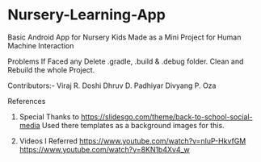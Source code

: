 # Nursery-Learning-App
Basic Android App for Nursery Kids 
Made as a Mini Project for Human Machine Interaction

Problems If Faced any
  Delete .gradle, .build & .debug folder.
  Clean and Rebuild the whole Project.

Contributors:-
              Viraj R. Doshi
              Dhruv D. Padhiyar
              Divyang P. Oza


References 
1.  Special Thanks to https://slidesgo.com/theme/back-to-school-social-media 
    Used there templates as a background images for this.

2.  Videos I Referred 
    https://www.youtube.com/watch?v=nluP-HkvfGM
    https://www.youtube.com/watch?v=8KN1b4Xv4_w
